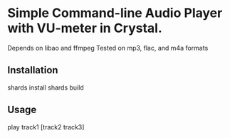 # Simple Command-line Audio Player with VU-meter in Crystal.

Depends on libao and ffmpeg
Tested on mp3, flac, and m4a formats

## Installation

shards install
shards build

## Usage

play track1 [track2 track3]
